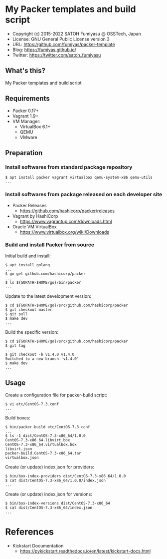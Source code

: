 My Packer templates and build script
======================================================================

* Copyright (c) 2015-2022 SATOH Fumiyasu @ OSSTech, Japan
* License: GNU General Public License version 3
* URL: <https://github.com/fumiyas/packer-template>
* Blog: <https://fumiyas.github.io/>
* Twitter: <https://twitter.com/satoh_fumiyasu>

What's this?
---------------------------------------------------------------------

My Packer templates and build script

Requirements
---------------------------------------------------------------------

* Packer 0.17+
* Vagrant 1.9+
* VM Manager:
    * VirtualBox 6.1+
    * QEMU
    * VMware

Preparation
---------------------------------------------------------------------

### Install softwares from standard package repository

```console
$ apt install packer vagrant virtualbox qemu-system-x86 qemu-utils
...
```

### Install softwares from package released on each developer site

* Packer Releases
    * https://github.com/hashicorp/packer/releases
* Vagrant by HashiCorp
    * https://www.vagrantup.com/downloads.html
* Oracle VM VirtualBox
    * https://www.virtualbox.org/wiki/Downloads

### Build and install Packer from source

Initial build and install:

```console
$ apt install golang
...
$ go get github.com/hashicorp/packer
...
$ ls ${GOPATH-$HOME/go}/bin/packer
...
```

Update to the latest development version:

```console
$ cd ${GOPATH-$HOME/go}/src/github.com/hashicorp/packer
$ git checkout master
$ git pull
$ make dev
...
```

Build the specific version:

```console
$ cd ${GOPATH-$HOME/go}/src/github.com/hashicorp/packer
$ git tag
...
$ git checkout -b v1.4.0 v1.4.0
Switched to a new branch 'v1.4.0'
$ make dev
...
```

Usage
----------------------------------------------------------------------

Create a configuration file for packer-build script:

```console
$ vi etc/CentOS-7.3.conf
...
```

Build boxes:

```console
$ bin/packer-build etc/CentOS-7.3.conf
...
$ ls -1 dist/CentOS-7.3-x86_64/1.0.0
CentOS-7.3-x86_64.libvirt.box
CentOS-7.3-x86_64.virtualbox.box
libvirt.json
packer-build.CentOS-7.3-x86_64.tar
virtualbox.json
```

Create (or update) index.json for providers:

```console
$ bin/box-index-providers dist/CentOS-7.3-x86_64/1.0.0
$ cat dist/CentOS-7.3-x86_64/1.0.0/index.json
...
```

Create (or update) index.json for versions:

```console
$ bin/box-index-versions dist/CentOS-7.3-x86_64
$ cat dist/CentOS-7.3-x86_64/index.json
...
```

References
======================================================================

* Kickstart Documentation
    * https://pykickstart.readthedocs.io/en/latest/kickstart-docs.html
